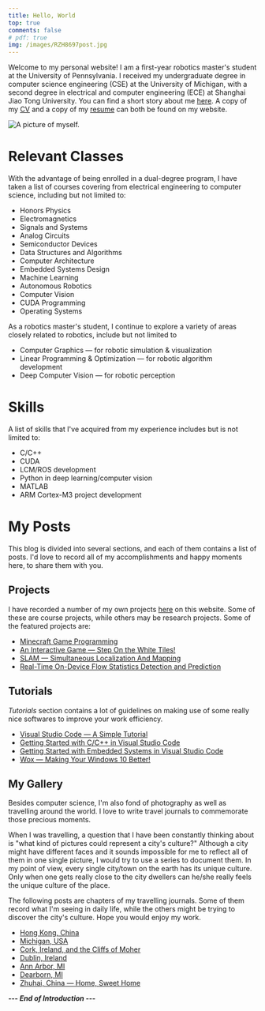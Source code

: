 ```yaml
---
title: Hello, World
top: true
comments: false
# pdf: true
img: /images/RZH8697post.jpg
---
```


Welcome to my personal website! I am a first-year robotics master's student at the University of Pennsylvania. I received my undergraduate degree in computer science engineering (CSE) at the University of Michigan, with a second degree in electrical and computer engineering (ECE) at Shanghai Jiao Tong University. You can find a short story about me [here](https://shineyruan.github.io/about/). A copy of my [CV](https://zhihaoruan.xyz/curriculum-vitae) and a copy of my [resume](https://zhihaoruan.xyz/resume) can both be found on my website.

![A picture of myself.](/images/RZH8697post.jpg)

<!-- more -->

# Relevant Classes

With the advantage of being enrolled in a dual-degree program, I have taken a list of courses covering from electrical engineering to computer science, including but not limited to:

* Honors Physics
* Electromagnetics
* Signals and Systems
* Analog Circuits
* Semiconductor Devices
* Data Structures and Algorithms
* Computer Architecture
* Embedded Systems Design
* Machine Learning
* Autonomous Robotics
* Computer Vision
* CUDA Programming
* Operating Systems

As a robotics master's student, I continue to explore a variety of areas closely related to robotics, include but not limited to
* Computer Graphics &mdash; for robotic simulation & visualization
* Linear Programming & Optimization &mdash; for robotic algorithm development
* Deep Computer Vision &mdash; for robotic perception

# Skills

A list of skills that I've acquired from my experience includes but is not limited to:

* C/C++
* CUDA
* LCM/ROS development
* Python in deep learning/computer vision
* MATLAB
* ARM Cortex-M3 project development

# My Posts

This blog is divided into several sections, and each of them contains a list of posts. I'd love to record all of my accomplishments and happy moments here, to share them with you.

## Projects

I have recorded a number of my own projects [here](https://zhihaoruan.xyz/categories/Projects/) on this website. Some of these are course projects, while others may be research projects. Some of the featured projects are:

* [Minecraft Game Programming](https://zhihaoruan.xyz/2020/12/09/560proj/)
* [An Interactive Game &mdash; Step On the White Tiles!](https://zhihaoruan.xyz/2019/05/03/373Proj/)
* [SLAM — Simultaneous Localization And Mapping](https://zhihaoruan.xyz/2020/01/13/467slam/)
* [Real-Time On-Device Flow Statistics Detection and Prediction](https://zhihaoruan.xyz/2020/08/29/450proj/)

## Tutorials

*Tutorials* section contains a lot of guidelines on making use of some really nice softwares to improve your work efficiency.

* [Visual Studio Code &mdash; A Simple Tutorial](https://shineyruan.github.io/2019/03/15/vscode-tutorials/)
* [Getting Started with C/C++ in Visual Studio Code](https://zhihaoruan.xyz/2019/04/29/vscode-cpp/)
* [Getting Started with Embedded Systems in Visual Studio Code](https://zhihaoruan.xyz/2019/04/29/vscode-stm32/)
* [Wox &mdash; Making Your Windows 10 Better!](https://zhihaoruan.xyz/2019/04/29/wox-tutorials/)

## My Gallery

Besides computer science, I'm also fond of photography as well as travelling around the world. I love to write travel journals to commemorate those precious moments. 

When I was travelling, a question that I have been constantly thinking about is "what kind of pictures could represent a city's culture?" Although a city might have different faces and it sounds impossible for me to reflect all of them in one single picture, I would try to use a series to document them. In my point of view, every single city/town on the earth has its unique culture. Only when one gets really close to the city dwellers can he/she really feels the unique culture of the place.

The following posts are chapters of my travelling journals. Some of them record what I'm seeing in daily life, while the others might be trying to discover the city's culture. Hope you would enjoy my work.

* [Hong Kong, China](https://zhihaoruan.xyz/2020/05/24/Hong-Kong/)
* [Michigan, USA](https://zhihaoruan.xyz/2020/05/17/Michigan/)
* [Cork, Ireland, and the Cliffs of Moher](https://zhihaoruan.xyz/2020/02/28/Cork/)
* [Dublin, Ireland](https://zhihaoruan.xyz/2020/02/28/Dublin/)
* [Ann Arbor, MI](https://zhihaoruan.xyz/2019/04/09/Ann-Arbor/)
* [Dearborn, MI](https://zhihaoruan.xyz/2019/04/09/Dearborn/)
* [Zhuhai, China &mdash; Home, Sweet Home](https://zhihaoruan.xyz/2019/03/05/Zhuhai/)

**--- *End of Introduction* ---**
